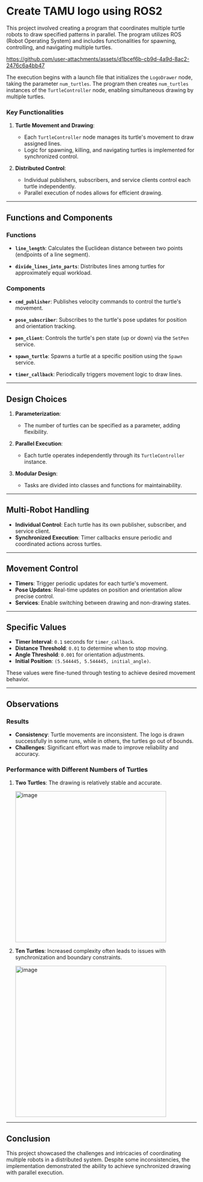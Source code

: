 # Create TAMU logo using ROS2

This project involved creating a program that coordinates multiple turtle robots to draw specified patterns in parallel. The program utilizes ROS (Robot Operating System) and includes functionalities for spawning, controlling, and navigating multiple turtles.



https://github.com/user-attachments/assets/d1bcef6b-cb9d-4a9d-8ac2-2476c6a4bb47



The execution begins with a launch file that initializes the `LogoDrawer` node, taking the parameter `num_turtles`. The program then creates `num_turtles` instances of the `TurtleController` node, enabling simultaneous drawing by multiple turtles.

### Key Functionalities

1. **Turtle Movement and Drawing**:
   - Each `TurtleController` node manages its turtle's movement to draw assigned lines.
   - Logic for spawning, killing, and navigating turtles is implemented for synchronized control.

2. **Distributed Control**:
   - Individual publishers, subscribers, and service clients control each turtle independently.
   - Parallel execution of nodes allows for efficient drawing.

---

## Functions and Components

### Functions

- **`line_length`**:
  Calculates the Euclidean distance between two points (endpoints of a line segment).

- **`divide_lines_into_parts`**:
  Distributes lines among turtles for approximately equal workload.

### Components

- **`cmd_publisher`**:
  Publishes velocity commands to control the turtle's movement.

- **`pose_subscriber`**:
  Subscribes to the turtle's pose updates for position and orientation tracking.

- **`pen_client`**:
  Controls the turtle's pen state (up or down) via the `SetPen` service.

- **`spawn_turtle`**:
  Spawns a turtle at a specific position using the `Spawn` service.

- **`timer_callback`**:
  Periodically triggers movement logic to draw lines.

---

## Design Choices

1. **Parameterization**:
   - The number of turtles can be specified as a parameter, adding flexibility.

2. **Parallel Execution**:
   - Each turtle operates independently through its `TurtleController` instance.

3. **Modular Design**:
   - Tasks are divided into classes and functions for maintainability.

---

## Multi-Robot Handling

- **Individual Control**:
  Each turtle has its own publisher, subscriber, and service client.
- **Synchronized Execution**:
  Timer callbacks ensure periodic and coordinated actions across turtles.

---

## Movement Control

- **Timers**:
  Trigger periodic updates for each turtle's movement.
- **Pose Updates**:
  Real-time updates on position and orientation allow precise control.
- **Services**:
  Enable switching between drawing and non-drawing states.

---

## Specific Values

- **Timer Interval**: `0.1` seconds for `timer_callback`.
- **Distance Threshold**: `0.01` to determine when to stop moving.
- **Angle Threshold**: `0.001` for orientation adjustments.
- **Initial Position**: `(5.544445, 5.544445, initial_angle)`.

These values were fine-tuned through testing to achieve desired movement behavior.

---

## Observations

### Results
- **Consistency**: Turtle movements are inconsistent. The logo is drawn successfully in some runs, while in others, the turtles go out of bounds.
- **Challenges**: Significant effort was made to improve reliability and accuracy.

### Performance with Different Numbers of Turtles

1. **Two Turtles**:
   The drawing is relatively stable and accurate.

   <img width="399" alt="image" src="https://github.com/user-attachments/assets/984bf6f5-7346-47ca-a179-fac797b658d6" />


3. **Ten Turtles**:
   Increased complexity often leads to issues with synchronization and boundary constraints.
   
   <img width="399" alt="image" src="https://github.com/user-attachments/assets/105d87ac-6d60-4f0b-b644-ca1c0784aea7" />


---

## Conclusion

This project showcased the challenges and intricacies of coordinating multiple robots in a distributed system. Despite some inconsistencies, the implementation demonstrated the ability to achieve synchronized drawing with parallel execution.
